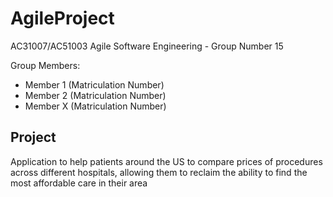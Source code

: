 # AgileProject

AC31007/AC51003 Agile Software Engineering - Group Number 15

Group Members:

* Member 1 (Matriculation Number)
* Member 2 (Matriculation Number)
* Member X (Matriculation Number)

## Project
Application to help patients around the US to compare prices of
procedures across different hospitals, allowing them to reclaim the ability to find the most
affordable care in their area
